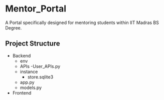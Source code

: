 # Mentor_Portal
 A Portal specifically designed for mentoring students within IIT Madras BS Degree.
 ## Project Structure
 - Backend
    - env
    - APIs
        -User_APIs.py
    - instance
        - store.sqlite3
    - app.py
    - models.py
 - Frontend
